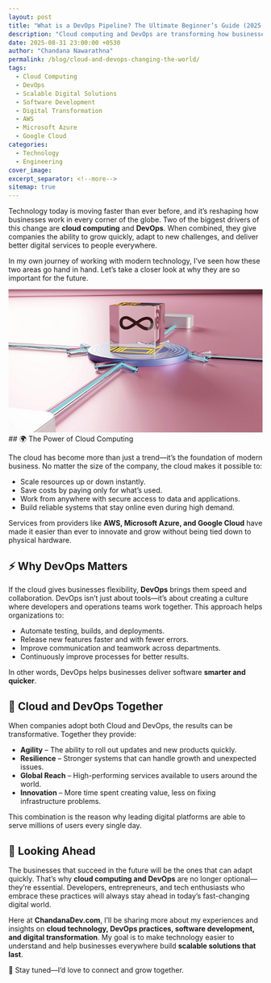 ```yaml
---
layout: post
title: "What is a DevOps Pipeline? The Ultimate Beginner’s Guide (2025 Update)"
description: "Cloud computing and DevOps are transforming how businesses build scalable digital solutions with speed, reliability, and global reach."
date: 2025-08-31 23:00:00 +0530
author: "Chandana Nawarathna"
permalink: /blog/cloud-and-devops-changing-the-world/
tags:
  - Cloud Computing
  - DevOps
  - Scalable Digital Solutions
  - Software Development
  - Digital Transformation
  - AWS
  - Microsoft Azure
  - Google Cloud
categories:
  - Technology
  - Engineering
cover_image: 
excerpt_separator: <!--more-->
sitemap: true
---
```


Technology today is moving faster than ever before, and it’s reshaping how businesses work in every corner of the globe. Two of the biggest drivers of this change are **cloud computing** and **DevOps**. When combined, they give companies the ability to grow quickly, adapt to new challenges, and deliver better digital services to people everywhere. <!--more-->

In my own journey of working with modern technology, I’ve seen how these two areas go hand in hand. Let’s take a closer look at why they are so important for the future.
<div style="text-align: center;">
  <img src="/assets/images/cloud-devops-future.jpg" alt="Cloud DevOps Future - chandanadev.com"/>
</div>
## 🌍 The Power of Cloud Computing

The cloud has become more than just a trend—it’s the foundation of modern business. No matter the size of the company, the cloud makes it possible to:

- Scale resources up or down instantly.  
- Save costs by paying only for what’s used.  
- Work from anywhere with secure access to data and applications.  
- Build reliable systems that stay online even during high demand.

Services from providers like **AWS, Microsoft Azure, and Google Cloud** have made it easier than ever to innovate and grow without being tied down to physical hardware.

## ⚡ Why DevOps Matters

If the cloud gives businesses flexibility, **DevOps** brings them speed and collaboration. DevOps isn’t just about tools—it’s about creating a culture where developers and operations teams work together. This approach helps organizations to:

- Automate testing, builds, and deployments.  
- Release new features faster and with fewer errors.  
- Improve communication and teamwork across departments.  
- Continuously improve processes for better results.

In other words, DevOps helps businesses deliver software **smarter and quicker**.

## 🚀 Cloud and DevOps Together

When companies adopt both Cloud and DevOps, the results can be transformative. Together they provide:

- **Agility** – The ability to roll out updates and new products quickly.  
- **Resilience** – Stronger systems that can handle growth and unexpected issues.  
- **Global Reach** – High-performing services available to users around the world.  
- **Innovation** – More time spent creating value, less on fixing infrastructure problems.

This combination is the reason why leading digital platforms are able to serve millions of users every single day.

## 🌟 Looking Ahead

The businesses that succeed in the future will be the ones that can adapt quickly. That’s why **cloud computing and DevOps** are no longer optional—they’re essential. Developers, entrepreneurs, and tech enthusiasts who embrace these practices will always stay ahead in today’s fast-changing digital world.

Here at **ChandanaDev.com**, I’ll be sharing more about my experiences and insights on **cloud technology, DevOps practices, software development, and digital transformation**. My goal is to make technology easier to understand and help businesses everywhere build **scalable solutions that last**.

📩 Stay tuned—I’d love to connect and grow together.
